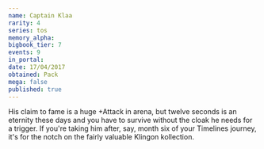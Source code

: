 ```yaml
---
name: Captain Klaa
rarity: 4
series: tos
memory_alpha:
bigbook_tier: 7
events: 9
in_portal:
date: 17/04/2017
obtained: Pack
mega: false
published: true
---
```


His claim to fame is a huge +Attack in arena, but twelve seconds is an eternity these days and you have to survive without the cloak he needs for a trigger. If you're taking him after, say, month six of your Timelines journey, it's for the notch on the fairly valuable Klingon kollection.
